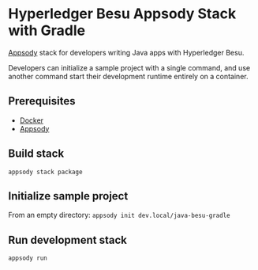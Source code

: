 # Hyperledger Besu Appsody Stack with Gradle

[Appsody](https://appsody.dev/) stack for developers writing Java apps with Hyperledger Besu.

Developers can initialize a sample project with a single command, and use another command start their development runtime entirely on a container.

## Prerequisites
* [Docker](https://www.docker.com/)
* [Appsody](https://appsody.dev/)

## Build stack
`appsody stack package`

## Initialize sample project
From an empty directory:
`appsody init dev.local/java-besu-gradle`

## Run development stack
`appsody run`
